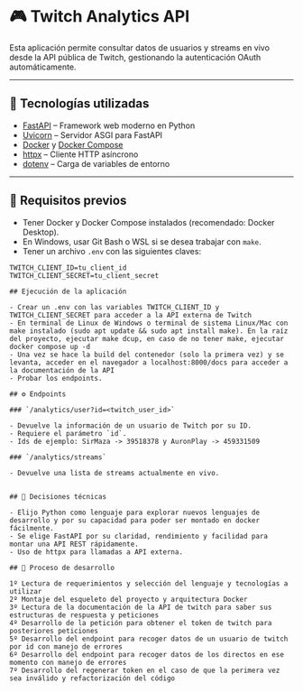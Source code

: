 # 🎮 Twitch Analytics API

Esta aplicación permite consultar datos de usuarios y streams en vivo desde la API pública de Twitch, gestionando la autenticación OAuth automáticamente.

---

## 🚀 Tecnologías utilizadas

- [FastAPI](https://fastapi.tiangolo.com/) – Framework web moderno en Python
- [Uvicorn](https://www.uvicorn.org/) – Servidor ASGI para FastAPI
- [Docker](https://www.docker.com/) y [Docker Compose](https://docs.docker.com/compose/)
- [httpx](https://www.python-httpx.org/) – Cliente HTTP asíncrono
- [dotenv](https://pypi.org/project/python-dotenv/) – Carga de variables de entorno

---

## 🧰 Requisitos previos

- Tener Docker y Docker Compose instalados (recomendado: Docker Desktop).
- En Windows, usar Git Bash o WSL si se desea trabajar con `make`.
- Tener un archivo `.env` con las siguientes claves:

```env
TWITCH_CLIENT_ID=tu_client_id
TWITCH_CLIENT_SECRET=tu_client_secret

## Ejecución de la aplicación

- Crear un .env con las variables TWITCH_CLIENT_ID y TWITCH_CLIENT_SECRET para acceder a la API externa de Twitch
- En terminal de Linux de Windows o terminal de sistema Linux/Mac con make instalado (sudo apt update && sudo apt install make). En la raíz del proyecto, ejecutar make dcup, en caso de no tener make, ejecutar docker compose up -d
- Una vez se hace la build del contenedor (solo la primera vez) y se levanta, acceder en el navegador a localhost:8000/docs para acceder a la documentación de la API
- Probar los endpoints.

## ⚙️ Endpoints

### `/analytics/user?id=<twitch_user_id>`

- Devuelve la información de un usuario de Twitch por su ID.
- Requiere el parámetro `id`.
- Ids de ejemplo: SirMaza -> 39518378 y AuronPlay -> 459331509

### `/analytics/streams`

- Devuelve una lista de streams actualmente en vivo.


## 📌 Decisiones técnicas

- Elijo Python como lenguaje para explorar nuevos lenguajes de desarrollo y por su capacidad para poder ser montado en docker fácilmente.
- Se elige FastAPI por su claridad, rendimiento y facilidad para montar una API REST rápidamente.
- Uso de httpx para llamadas a API externa.

## 🧠 Proceso de desarrollo

1º Lectura de requerimientos y selección del lenguaje y tecnologías a utilizar
2º Montaje del esqueleto del proyecto y arquitectura Docker
3º Lectura de la documentación de la API de twitch para saber sus estructuras de respuesta y peticiones
4º Desarrollo de la petición para obtener el token de twitch para posteriores peticiones
5º Desarrollo del endpoint para recoger datos de un usuario de twitch por id con manejo de errores
6º Desarrollo del endpoint para recoger datos de los directos en ese momento con manejo de errores
7º Desarrollo del regenerar token en el caso de que la perimera vez sea inválido y refactorización del código